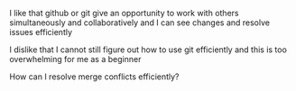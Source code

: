 I like that github or git give an opportunity to work with others simultaneously and collaboratively and I can see changes and resolve issues efficiently

I dislike that I cannot still figure out how to use git efficiently and this is too overwhelming for me as a beginner

How can I resolve merge conflicts efficiently?
